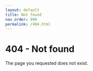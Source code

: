 ```yaml
---
layout: default
title: Not found
nav_order: 999
permalink: /404.html
---
```


# 404 - Not found

The page you requested does not exist.

